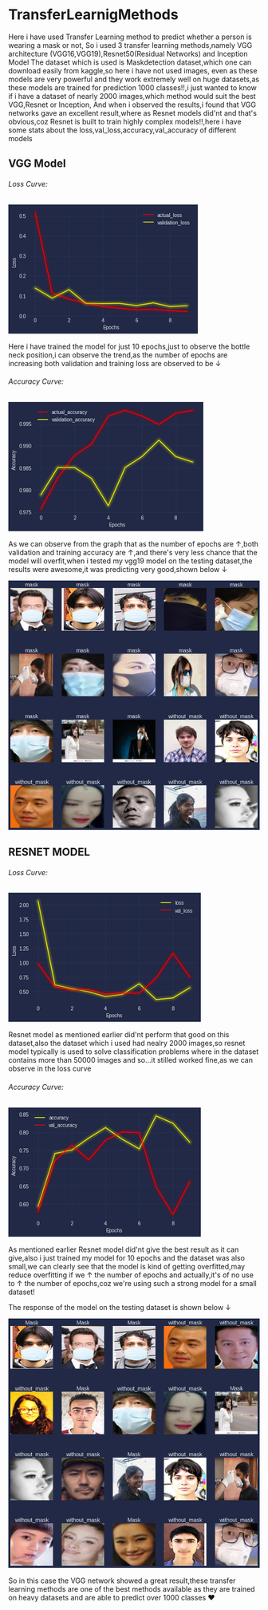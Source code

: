 # TransferLearnigMethods
Here i have used Transfer Learning method to predict whether a person is wearing a mask or not,
So i used 3 transfer learning methods,namely VGG architecture (VGG16,VGG19),Resnet50(Residual Networks) and Inception Model
The dataset which is used is Maskdetection dataset,which one can download easily from kaggle,so here i have not used images,
even as these models are very powerful and they work extremely well on huge datasets,as these models are trained for prediction 
1000 classes!!,i just wanted to know if i have a dataset of nearly 2000 images,which method would suit the best VGG,Resnet or Inception,
And when i observed the results,i found that VGG networks gave an excellent result,where as Resnet models did'nt and that's obvious,coz Resnet is built
to train highly complex models!!,here i have some stats about the loss,val_loss,accuracy,val_accuracy of different models

## VGG Model

###### Loss Curve:

![](images/vgg19_loss.png)

Here i have trained the model for just 10 epochs,just to observe the bottle neck position,i can observe the trend,as the number of epochs are
increasing both validation and training loss are observed to be ↓

###### Accuracy Curve:

![](images/vgg16_accuracy.png)

As we can observe from the graph that as the number of epochs are ↑,both validation and training accuracy are ↑,and there's very less
chance that the model will overfit,when i tested my vgg19 model on the testing dataset,the results were awesome,it was predicting very good,shown below ↓


<img src="images/vgg19prediction.png" width="700" height = "500">


## RESNET MODEL


###### Loss Curve:

![](images/resnet152_loss.png)

Resnet model as mentioned earlier did'nt perform that good on this dataset,also the dataset which i used had nealry 2000 images,so resnet model typically
is used to solve classification problems where in the dataset contains more than 50000 images and so...it stilled worked fine,as we can observe in the loss curve


###### Accuracy Curve:


![](images/resnet152_accuracy.png)

As mentioned earlier Resnet model did'nt give the best result as it can give,also i just trained my model for 10 epochs and the dataset was also small,we can clearly see that 
the model is kind of getting overfitted,may reduce overfitting if we ↑ the number of epochs and actually,it's of no use to ↑ the number of epochs,coz we're using such a strong
model for a small dataset!


The response of the model on the testing dataset is shown below ↓

<img src="images/resnet152_prediction.png" width="700" height = "500">


So in this case the VGG network showed a great result,these transfer learning methods are one of the best methods available as they are trained on heavy datasets and are able 
to predict over 1000 classes ❤
